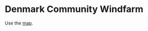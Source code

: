 # Denmark Community Windfarm

Use the
[map](http://indexgeo.com.au/map/denmark-community-windfarm/).
